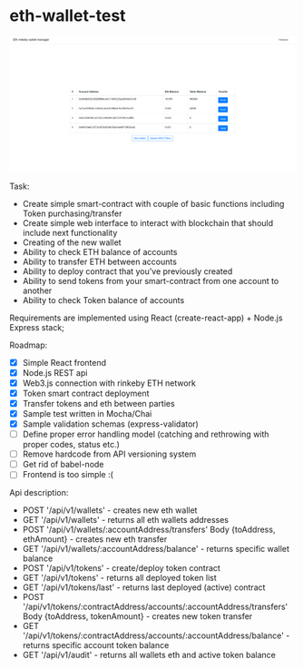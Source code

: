 # eth-wallet-test
<p align="center">
  <img src="main_screen.png"/>
</p>

Task:

- Create simple smart-contract with couple of basic functions including Token purchasing/transfer
- Create simple web interface to interact with blockchain that should include next functionality
- Creating of the new wallet
- Ability to check ETH balance of accounts
- Ability to transfer ETH between accounts
- Ability to deploy contract that you've previously created
- Ability to send tokens from your smart-contract from one account to another
- Ability to check Token balance of accounts

Requirements are implemented using React (create-react-app) + Node.js Express stack;

Roadmap:

- [x] Simple React frontend
- [x] Node.js REST api
- [x] Web3.js connection with rinkeby ETH network
- [x] Token smart contract deployment
- [x] Transfer tokens and eth between parties
- [x] Sample test written in Mocha/Chai
- [x] Sample validation schemas (express-validator)
- [ ] Define proper error handling model (catching and rethrowing with proper codes, status etc.)
- [ ] Remove hardcode from API versioning system
- [ ] Get rid of babel-node
- [ ] Frontend is too simple :(

Api description:

- POST '/api/v1/wallets' - creates new eth wallet
- GET '/api/v1/wallets' - returns all eth wallets addresses
- POST '/api/v1/wallets/:accountAddress/transfers' Body {toAddress, ethAmount} - creates new eth transfer
- GET '/api/v1/wallets/:accountAddress/balance' - returns specific wallet balance
- POST '/api/v1/tokens' - create/deploy token contract
- GET '/api/v1/tokens' - returns all deployed token list
- GET '/api/v1/tokens/last' - returns last deployed (active) contract
- POST '/api/v1/tokens/:contractAddress/accounts/:accountAddress/transfers' Body {toAddress, tokenAmount} - creates new token transfer
- GET '/api/v1/tokens/:contractAddress/accounts/:accountAddress/balance' - returns specific account token balance
- GET '/api/v1/audit' - returns all wallets eth and active token balance
